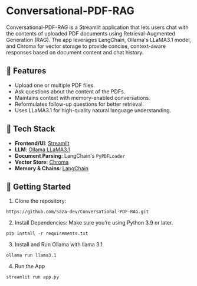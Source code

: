# Conversational-PDF-RAG

Conversational-PDF-RAG is a Streamlit application that lets users chat with the contents of uploaded PDF documents using Retrieval-Augmented Generation (RAG). The app leverages LangChain, Ollama's LLaMA3.1 model, and Chroma for vector storage to provide concise, context-aware responses based on document content and chat history.

## 🚀 Features

- Upload one or multiple PDF files.
- Ask questions about the content of the PDFs.
- Maintains context with memory-enabled conversations.
- Reformulates follow-up questions for better retrieval.
- Uses LLaMA3.1 for high-quality natural language understanding.

## 🧠 Tech Stack

- **Frontend/UI**: [Streamlit](https://streamlit.io/)
- **LLM**: [Ollama LLaMA3.1](https://ollama.com/)
- **Document Parsing**: LangChain's `PyPDFLoader`
- **Vector Store**: [Chroma](https://www.trychroma.com/)
- **Memory & Chains**: [LangChain](https://www.langchain.com/)

## 🚀 Getting Started

1. Clone the repository:
 ```
https://github.com/Saza-dev/Conversational-PDF-RAG.git
 ```
2. Install Dependencies:
   Make sure you’re using Python 3.9 or later.
  ```
pip install -r requirements.txt
  ```
3. Install and Run Ollama with llama 3.1
```
ollama run llama3.1
```
4. Run the App
```
streamlit run app.py
```

